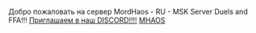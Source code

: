 Добро пожаловать на сервер MordHaos - RU - MSK Server Duels and FFA!!!
[Приглашаем в наш DISCORD!!!!](https://discord.gg/NRgBd2Wu)
[MHAOS]([http://url/to/img.png](https://wallpapers.com/images/hd/1080p-mordhau-background-3yeen131rubdi5bt.jpg))
